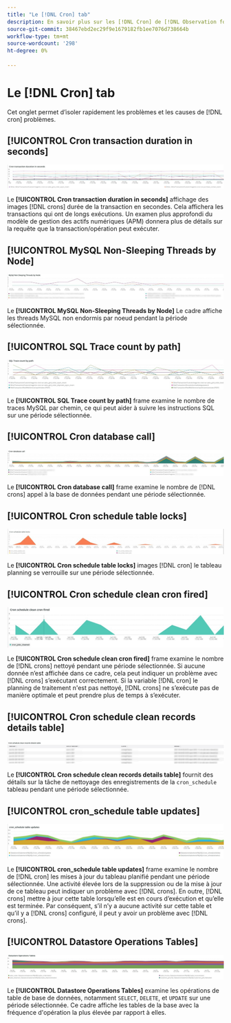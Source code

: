 ```yaml
---
title: "Le [!DNL Cron] tab"
description: En savoir plus sur les [!DNL Cron] de [!DNL Observation for Adobe Commerce].
source-git-commit: 38467ebd2ec29f9e1679182fb1ee7076d738664b
workflow-type: tm+mt
source-wordcount: '298'
ht-degree: 0%

---
```


# Le [!DNL Cron] tab

Cet onglet permet d’isoler rapidement les problèmes et les causes de [!DNL cron] problèmes.

## [!UICONTROL Cron transaction duration in seconds]

![Durée de transaction du cron en secondes](../../assets/tools/observation-for-adobe-commerce/cron-tab-1.jpg)

Le **[!UICONTROL Cron transaction duration in seconds]** affichage des images [!DNL crons] durée de la transaction en secondes. Cela affichera les transactions qui ont de longs exécutions. Un examen plus approfondi du modèle de gestion des actifs numériques (APM) donnera plus de détails sur la requête que la transaction/opération peut exécuter.

## [!UICONTROL MySQL Non-Sleeping Threads by Node]

![Threads non dormantes MySQL par noeud](../../assets/tools/observation-for-adobe-commerce/cron-tab-2.jpg)

Le **[!UICONTROL MySQL Non-Sleeping Threads by Node]** Le cadre affiche les threads MySQL non endormis par noeud pendant la période sélectionnée.

## [!UICONTROL SQL Trace count by path]

![Nombre de traces SQL par chemin](../../assets/tools/observation-for-adobe-commerce/cron-tab-3.jpg)

Le **[!UICONTROL SQL Trace count by path]** frame examine le nombre de traces MySQL par chemin, ce qui peut aider à suivre les instructions SQL sur une période sélectionnée.

## [!UICONTROL Cron database call]

![Appel de base de données Cron](../../assets/tools/observation-for-adobe-commerce/cron-tab-4.jpg)

Le **[!UICONTROL Cron database call]** frame examine le nombre de [!DNL crons] appel à la base de données pendant une période sélectionnée.

## [!UICONTROL Cron schedule table locks]

![Verrouillements du tableau de planification cron](../../assets/tools/observation-for-adobe-commerce/cron-tab-5.jpg)

Le **[!UICONTROL Cron schedule table locks]** images [!DNL cron] le tableau planning se verrouille sur une période sélectionnée.

## [!UICONTROL Cron schedule clean cron fired]

![Verrouillements du tableau de planification cron](../../assets/tools/observation-for-adobe-commerce/cron-tab-6.jpg)

Le **[!UICONTROL Cron schedule clean cron fired]** frame examine le nombre de [!DNL crons] nettoyé pendant une période sélectionnée. Si aucune donnée n’est affichée dans ce cadre, cela peut indiquer un problème avec [!DNL crons] s’exécutant correctement. Si la variable [!DNL cron] le planning de traitement n&#39;est pas nettoyé, [!DNL crons] ne s’exécute pas de manière optimale et peut prendre plus de temps à s’exécuter.

## [!UICONTROL Cron schedule clean records details table]

![Tableau des détails des enregistrements de nettoyage du planning cron](../../assets/tools/observation-for-adobe-commerce/cron-tab-7.jpg)

Le **[!UICONTROL Cron schedule clean records details table]** fournit des détails sur la tâche de nettoyage des enregistrements de la `cron_schedule` tableau pendant une période sélectionnée.

## [!UICONTROL cron_schedule table updates]

![Mises à jour de la table cron_schedule](../../assets/tools/observation-for-adobe-commerce/cron-tab-8.jpg)

Le **[!UICONTROL cron_schedule table updates]** frame examine le nombre de [!DNL cron] les mises à jour du tableau planifié pendant une période sélectionnée. Une activité élevée lors de la suppression ou de la mise à jour de ce tableau peut indiquer un problème avec [!DNL crons]. En outre, [!DNL crons] mettre à jour cette table lorsqu’elle est en cours d’exécution et qu’elle est terminée. Par conséquent, s’il n’y a aucune activité sur cette table et qu’il y a [!DNL crons] configuré, il peut y avoir un problème avec [!DNL crons].

## [!UICONTROL Datastore Operations Tables]

![Tables des opérations de banque de données](../../assets/tools/observation-for-adobe-commerce/cron-tab-9.jpg)

Le **[!UICONTROL Datastore Operations Tables]** examine les opérations de table de base de données, notamment `SELECT`, `DELETE`, et `UPDATE` sur une période sélectionnée. Ce cadre affiche les tables de la base avec la fréquence d&#39;opération la plus élevée par rapport à elles.
